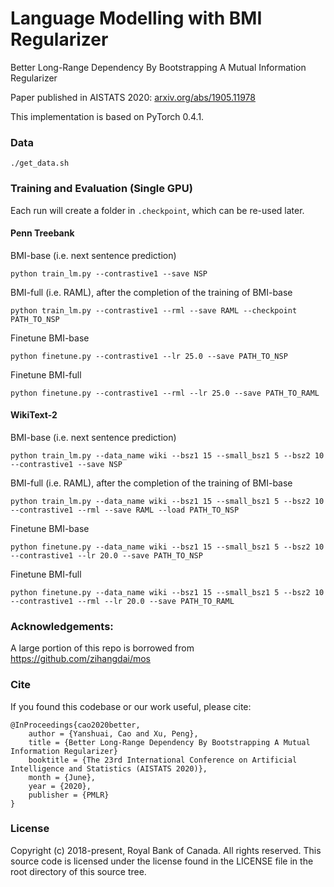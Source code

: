 # Language Modelling with BMI Regularizer

Better Long-Range Dependency By Bootstrapping A Mutual Information Regularizer

Paper published in AISTATS 2020: [arxiv.org/abs/1905.11978](https://arxiv.org/abs/1905.11978)

This implementation is based on PyTorch 0.4.1.

### Data

```
./get_data.sh
```

### Training and Evaluation (Single GPU)

Each run will create a folder in `.checkpoint`, which can be re-used later.

#### Penn Treebank

BMI-base (i.e. next sentence prediction)

```
python train_lm.py --contrastive1 --save NSP
```

BMI-full (i.e. RAML), after the completion of the training of BMI-base

```
python train_lm.py --contrastive1 --rml --save RAML --checkpoint PATH_TO_NSP
```

Finetune BMI-base
```
python finetune.py --contrastive1 --lr 25.0 --save PATH_TO_NSP
```

Finetune BMI-full
```
python finetune.py --contrastive1 --rml --lr 25.0 --save PATH_TO_RAML
```

#### WikiText-2

BMI-base (i.e. next sentence prediction)

```
python train_lm.py --data_name wiki --bsz1 15 --small_bsz1 5 --bsz2 10 --contrastive1 --save NSP
```

BMI-full (i.e. RAML), after the completion of the training of BMI-base

```
python train_lm.py --data_name wiki --bsz1 15 --small_bsz1 5 --bsz2 10 --contrastive1 --rml --save RAML --load PATH_TO_NSP
```

Finetune BMI-base
```
python finetune.py --data_name wiki --bsz1 15 --small_bsz1 5 --bsz2 10 --contrastive1 --lr 20.0 --save PATH_TO_NSP
```

Finetune BMI-full
```
python finetune.py --data_name wiki --bsz1 15 --small_bsz1 5 --bsz2 10 --contrastive1 --rml --lr 20.0 --save PATH_TO_RAML
```

### Acknowledgements:

A large portion of this repo is borrowed from https://github.com/zihangdai/mos

### Cite

If you found this codebase or our work useful, please cite:

```
@InProceedings{cao2020better,
    author = {Yanshuai, Cao and Xu, Peng},
    title = {Better Long-Range Dependency By Bootstrapping A Mutual Information Regularizer}
    booktitle = {The 23rd International Conference on Artificial Intelligence and Statistics (AISTATS 2020)},
    month = {June},
    year = {2020},
    publisher = {PMLR}
}
```

### License

Copyright (c) 2018-present, Royal Bank of Canada. All rights reserved.
This source code is licensed under the license found in the LICENSE file in the root directory of this source tree.
